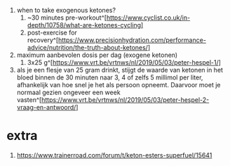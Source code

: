 1. when to take exogenous ketones?
	1. ~30 minutes pre-workout^[https://www.cyclist.co.uk/in-depth/10758/what-are-ketones-cycling]
	2. post-exercise for recovery^[https://www.precisionhydration.com/performance-advice/nutrition/the-truth-about-ketones/]
2. maximum aanbevolen dosis per dag (exogene ketonen)
	1. 3x25 g^[https://www.vrt.be/vrtnws/nl/2019/05/03/peter-hespel-1/]
3. als je een flesje van 25 gram drinkt, stijgt de waarde van ketonen in het bloed binnen de 30 minuten naar 3, 4 of zelfs 5 millimol per liter, afhankelijk van hoe snel je het als persoon opneemt. Daarvoor moet je normaal gezien ongeveer een week vasten^[https://www.vrt.be/vrtnws/nl/2019/05/03/peter-hespel-2-vraag-en-antwoord/]

# extra
1. https://www.trainerroad.com/forum/t/keton-esters-superfuel/15641